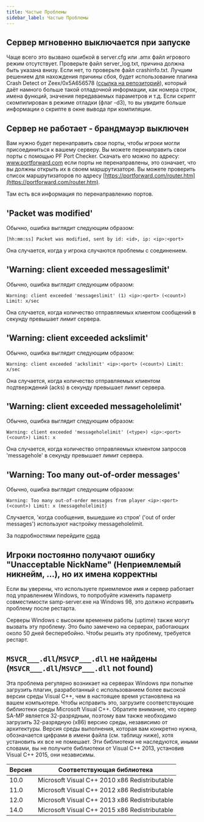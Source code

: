 ```yaml
---
title: Частые Проблемы
sidebar_label: Частые Проблемы
---
```


## Сервер мгновенно выключается при запуске

Чаще всего это вызвано ошибкой в server.cfg или .amx файл игрового режим отсутствует. Проверьте файл server_log.txt, причина должна быть указана внизу. Если нет, то проверьте файл crashinfo.txt. Лучшим решением для нахождения причины сбоя, будет использование плагина Crash Detect от Zeex/0x5A656578 ([ссылка на репозиторий](https://github.com/Y-Less/samp-plugin-crashdetect)), который даёт намного больше такой отладочной информации, как номера строк, имена функций, значения передаваемых параметров и т.д. Если скрипт скомпилирован в режиме отладки (флаг -d3), то вы увидите больше информации о скрипте в окне вывода при компиляции.

## Сервер не работает - брандмауэр выключен

Вам нужно будет перенаправить свои порты, чтобы игроки могли присоединиться к вашему серверу. Вы можете перенаправить свои порты с помощью PF Port Checker. Скачать его можно по адресу: www.portforward.com если порты не перенаправлены, это означает, что вы должны открыть их в своем маршрутизаторе. Вы можете проверить список маршрутизаторов по адресу [https://portforward.com/router.htm](https://portforward.com/router.htm).

Там есть вся информация по перенаправлению портов.

## 'Packet was modified'

Обычно, ошибка выглядит следующим образом:

```
[hh:mm:ss] Packet was modified, sent by id: <id>, ip: <ip>:<port>
```

Она случается, когда у игрока случаются проблемы с соединением.

## 'Warning: client exceeded messageslimit'

Обычно, ошибка выглядит следующим образом:

```
Warning: client exceeded 'messageslimit' (1) <ip>:<port> (<count>) Limit: x/sec
```

Она случается, когда количество отправляемых клиентом сообщений в секунду превышает лимит сервера.

## 'Warning: client exceeded ackslimit'

Обычно, ошибка выглядит следующим образом:

```
Warning: client exceeded 'ackslimit' <ip>:<port> (<count>) Limit: x/sec
```

Она случается, когда количество отправляемых клиентом подтверждений (acks) в секунду превышает лимит сервера.

## 'Warning: client exceeded messageholelimit'

Обычно, ошибка выглядит следующим образом:

```
Warning: client exceeded 'messageholelimit' (<type>) <ip>:<port> (<count>) Limit: x
```

Она случается, когда количество отправляемых клиентом запросов 'messagehole' в секунду превышает лимит сервера.

## 'Warning: Too many out-of-order messages'

Обычно, ошибка выглядит следующим образом:

```
Warning: Too many out-of-order messages from player <ip>:<port> (<count>) Limit: x (messageholelimit)
```

Случается, 'когда сообщения, вышедшие из строя' ('out of order messages') используют настройку messageholelimit.

За подробностями перейдите [сюда](https://open.mp/docs/server/ControllingServer#rcon-commands)

## Игроки постоянно получают ошибку "Unacceptable NickName" (Неприемлемый никнейм, ...), но их имена корректны

Если вы уверены, что используете приемлемое имя и сервер работает под управлением Windows, то попробуйте изменить параметр совместимости samp-server.exe на Windows 98, это должно исправить проблему после рестарта.

Серверы Windows с высоким временем работы (uptime) также могут вызвать эту проблему. Это было замечено на серверах, работающих около 50 дней бесперебойно. Чтобы решить эту проблему, требуется рестарт.

## `MSVCR___.dll`/`MSVCP___.dll` не найдены (`MSVCR___.dll`/`MSVCP___.dll` not found)

Эта проблема регулярно возникает на серверах Windows при попытке загрузить плагин, разработанный с использованием более высокой версии среды Visual C++, чем в настоящее время установлена на вашем компьютере. Чтобы исправить это, загрузите соответствующие библиотеки среды Microsoft Visual C++. Обратите внимание, что сервер SA-MP является 32-разрядным, поэтому вам также необходимо загрузить 32-разрядную (x86) версию среды, независимо от архитектуры. Версия среды выполнения, которая вам конкретно нужна, обозначается цифрами в имени файла (см. таблицу ниже), хотя установить их все не помешает. Эти библиотеки не наследуются, иными словами, вы не получите библиотеки от Visual C++ 2013, установив Visual C++ 2015, они независимы.

| Версия | Соответствующая библиотека                    |
| ------ | --------------------------------------------- |
| 10.0   | Microsoft Visual C++ 2010 x86 Redistributable |
| 11.0   | Microsoft Visual C++ 2012 x86 Redistributable |
| 12.0   | Microsoft Visual C++ 2013 x86 Redistributable |
| 14.0   | Microsoft Visual C++ 2015 x86 Redistributable |
